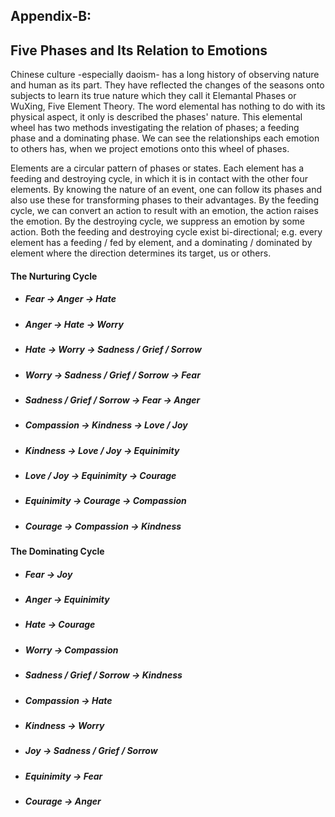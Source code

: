 ## Appendix-B:
## Five Phases and Its Relation to Emotions

Chinese culture -especially daoism- has a long history of observing nature and human as its part. They have reflected the changes of the seasons onto subjects to learn its true nature which they call it Elemantal Phases or WuXing, Five Element Theory. The word elemental has nothing to do with its physical aspect, it only is described the phases' nature. This elemental wheel has two methods investigating the relation of phases; a feeding phase and a dominating phase.
We can see the relationships each emotion to others has, when we project emotions onto this wheel of phases.


Elements are a circular pattern of phases or states. Each element has a feeding and destroying cycle, in which it is in contact with the other four elements. By knowing the nature of an event, one can follow its phases and also use these for transforming phases to their advantages.
By the feeding cycle, we can convert an action to result with an emotion, the action raises the emotion. By the destroying cycle, we suppress an emotion by some action. 
Both the feeding and destroying cycle exist bi-directional; e.g. every element has a feeding / fed by element, and a dominating / dominated by element where the direction determines its target, us or others.

#### The Nurturing Cycle

- ##### Fear -> Anger -> Hate
- ##### Anger -> Hate -> Worry
- ##### Hate -> Worry -> Sadness / Grief / Sorrow
- ##### Worry -> Sadness / Grief / Sorrow -> Fear
- ##### Sadness / Grief / Sorrow -> Fear -> Anger

- ##### Compassion -> Kindness -> Love / Joy
- ##### Kindness -> Love / Joy -> Equinimity
- ##### Love / Joy -> Equinimity -> Courage
- ##### Equinimity -> Courage -> Compassion
- ##### Courage -> Compassion -> Kindness
#### The Dominating Cycle

- ##### Fear -> Joy
- ##### Anger -> Equinimity
- ##### Hate -> Courage
- ##### Worry -> Compassion
- ##### Sadness / Grief / Sorrow -> Kindness

- ##### Compassion -> Hate
- ##### Kindness -> Worry
- ##### Joy -> Sadness / Grief / Sorrow
- ##### Equinimity -> Fear
- ##### Courage -> Anger

